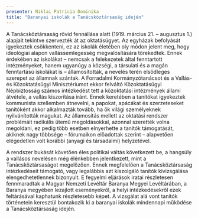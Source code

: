 ```yaml
---
presenter: Niklai Patrícia Dominika
title: "Baranyai iskolák a Tanácsköztársaság idején"
---
```


A Tanácsköztársaság rövid fennállása alatt (1919. március 21. – augusztus 1.) alapjait tekintve szervezték át az oktatásügyet. Az egyházak befolyását igyekeztek csökkenteni, ez az iskolák életében oly módon jelent meg, hogy ideológiai alapon vallássemlegesség megvalósítására törekedtek. Ennek érdekében az iskolákat – nemcsak a felekezetek által fenntartott intézményeket, hanem ugyanúgy a községi, a társulati és a magán fenntartású iskolákat is – államosították, a nevelés terén elsődleges szerepet az államnak szántak. A Forradalmi Kormányzótanácsot és a Vallás- és Közoktatásügyi Minisztériumot ekkor felváltó Közoktatásügyi Népbiztosság számos intézkedést tett a közoktatási intézmények állami átvétele, a vallás kiszorítása iránt. Ennek keretében a tanítókat igyekeztek kommunista szellemben átnevelni, a papokat, apácákat és szerzeteseket tanítóként akkor alkalmazták tovább, ha ők világi személyeknek nyilvánították magukat. Az államosítás mellett az oktatási rendszer problémáit radikális ütemű megoldásokkal, azonnal szerették volna megoldani, ez pedig több esetben elnyerhette a tanítók támogatását, akiknek nagy többsége – fórumaikon előadottak szerint – alapvetően elégedetlen volt korábbi (anyagi és társadalmi) helyzetével.

A rendszer bukását követően éles politikai váltás következett be, a hangsúly a vallásos nevelésen még élénkebben jelentkezett, mint a Tanácsköztársaságot megelőzően. Ennek megfelelően a Tanácsköztársaság intézkedéseit támogató, vagy legalábbis azt kiszolgáló tanítók kivizsgálása elengedhetetlennek bizonyult. E fegyelmi eljárások iratai részletesen fennmaradtak a Magyar Nemzeti Levéltár Baranya Megyei Levéltárában, a Baranya megyében lezajlott eseményekről, a helyi intézkedésekről ezek feltárásával kaphatunk részletesebb képet. A vizsgálat alá vont tanítók történetein keresztül bontakozik ki a baranyai iskolák mindennapi működése a Tanácsköztársaság idején.
